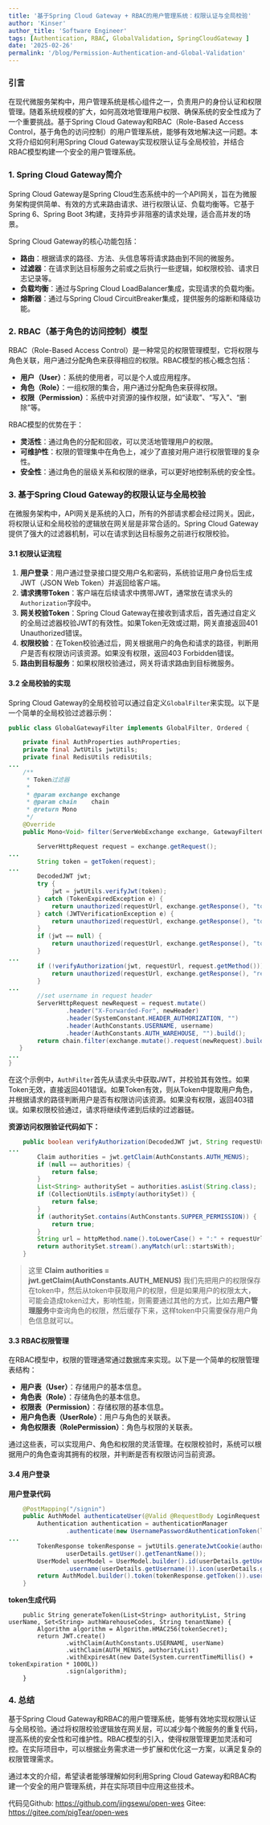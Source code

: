 ```yaml
---
title: '基于Spring Cloud Gateway + RBAC的用户管理系统：权限认证与全局校验'
author: 'Kinser'
author_title: 'Software Engineer'
tags: [Authentication, RBAC, GlobalValidation, SpringCloudGateway ]
date: '2025-02-26'
permalink: '/blog/Permission-Authentication-and-Global-Validation'
---
```


### 引言

在现代微服务架构中，用户管理系统是核心组件之一，负责用户的身份认证和权限管理。随着系统规模的扩大，如何高效地管理用户权限、确保系统的安全性成为了一个重要挑战。基于Spring Cloud Gateway和RBAC（Role-Based Access Control，基于角色的访问控制）的用户管理系统，能够有效地解决这一问题。本文将介绍如何利用Spring Cloud Gateway实现权限认证与全局校验，并结合RBAC模型构建一个安全的用户管理系统。

### 1. Spring Cloud Gateway简介

Spring Cloud Gateway是Spring Cloud生态系统中的一个API网关，旨在为微服务架构提供简单、有效的方式来路由请求、进行权限认证、负载均衡等。它基于Spring 6、Spring Boot 3构建，支持异步非阻塞的请求处理，适合高并发的场景。

Spring Cloud Gateway的核心功能包括：
- **路由**：根据请求的路径、方法、头信息等将请求路由到不同的微服务。
- **过滤器**：在请求到达目标服务之前或之后执行一些逻辑，如权限校验、请求日志记录等。
- **负载均衡**：通过与Spring Cloud LoadBalancer集成，实现请求的负载均衡。
- **熔断器**：通过与Spring Cloud CircuitBreaker集成，提供服务的熔断和降级功能。

### 2. RBAC（基于角色的访问控制）模型

RBAC（Role-Based Access Control）是一种常见的权限管理模型，它将权限与角色关联，用户通过分配角色来获得相应的权限。RBAC模型的核心概念包括：
- **用户（User）**：系统的使用者，可以是个人或应用程序。
- **角色（Role）**：一组权限的集合，用户通过分配角色来获得权限。
- **权限（Permission）**：系统中对资源的操作权限，如“读取”、“写入”、“删除”等。

RBAC模型的优势在于：
- **灵活性**：通过角色的分配和回收，可以灵活地管理用户的权限。
- **可维护性**：权限的管理集中在角色上，减少了直接对用户进行权限管理的复杂性。
- **安全性**：通过角色的层级关系和权限的继承，可以更好地控制系统的安全性。

### 3. 基于Spring Cloud Gateway的权限认证与全局校验

在微服务架构中，API网关是系统的入口，所有的外部请求都会经过网关。因此，将权限认证和全局校验的逻辑放在网关层是非常合适的。Spring Cloud Gateway提供了强大的过滤器机制，可以在请求到达目标服务之前进行权限校验。

#### 3.1 权限认证流程

1. **用户登录**：用户通过登录接口提交用户名和密码，系统验证用户身份后生成JWT（JSON Web Token）并返回给客户端。
2. **请求携带Token**：客户端在后续请求中携带JWT，通常放在请求头的`Authorization`字段中。
3. **网关校验Token**：Spring Cloud Gateway在接收到请求后，首先通过自定义的全局过滤器校验JWT的有效性。如果Token无效或过期，网关直接返回401 Unauthorized错误。
4. **权限校验**：在Token校验通过后，网关根据用户的角色和请求的路径，判断用户是否有权限访问该资源。如果没有权限，返回403 Forbidden错误。
5. **路由到目标服务**：如果权限校验通过，网关将请求路由到目标微服务。

#### 3.2 全局校验的实现

Spring Cloud Gateway的全局校验可以通过自定义`GlobalFilter`来实现。以下是一个简单的全局校验过滤器示例：

```java
public class GlobalGatewayFilter implements GlobalFilter, Ordered {

    private final AuthProperties authProperties;
    private final JwtUtils jwtUtils;
    private final RedisUtils redisUtils;
...
    /**
     * Token过滤器
     *
     * @param exchange exchange
     * @param chain    chain
     * @return Mono
     */
    @Override
    public Mono<Void> filter(ServerWebExchange exchange, GatewayFilterChain chain) {

        ServerHttpRequest request = exchange.getRequest();
...
        String token = getToken(request);
...
        DecodedJWT jwt;
        try {
            jwt = jwtUtils.verifyJwt(token);
        } catch (TokenExpiredException e) {
            return unauthorized(requestUrl, exchange.getResponse(), "token is expired.");
        } catch (JWTVerificationException e) {
            return unauthorized(requestUrl, exchange.getResponse(), "token verification failed.");
        }
        if (jwt == null) {
            return unauthorized(requestUrl, exchange.getResponse(), "token is not illegal.");
        }
...
        if (!verifyAuthorization(jwt, requestUrl, request.getMethod())) {
            return unauthorized(requestUrl, exchange.getResponse(), "request access denied, may be unauthorized.");
        }
...
        //set username in request header
        ServerHttpRequest newRequest = request.mutate()
                .header("X-Forwarded-For", newHeader)
                .header(SystemConstant.HEADER_AUTHORIZATION, "")
                .header(AuthConstants.USERNAME, username)
                .header(AuthConstants.AUTH_WAREHOUSE, "").build();
        return chain.filter(exchange.mutate().request(newRequest).build());
   }
...
}
```

在这个示例中，`AuthFilter`首先从请求头中获取JWT，并校验其有效性。如果Token无效，直接返回401错误。如果Token有效，则从Token中提取用户角色，并根据请求的路径判断用户是否有权限访问该资源。如果没有权限，返回403错误。如果权限校验通过，请求将继续传递到后续的过滤器链。

**资源访问权限验证代码如下：**
```java
    public boolean verifyAuthorization(DecodedJWT jwt, String requestUrl, HttpMethod httpMethod) throws JWTVerificationException {
...
        Claim authorities = jwt.getClaim(AuthConstants.AUTH_MENUS);
        if (null == authorities) {
            return false;
        }
        List<String> authoritySet = authorities.asList(String.class);
        if (CollectionUtils.isEmpty(authoritySet)) {
            return false;
        }
        if (authoritySet.contains(AuthConstants.SUPPER_PERMISSION)) {
            return true;
        }
        String url = httpMethod.name().toLowerCase() + ":" + requestUrl;
        return authoritySet.stream().anyMatch(url::startsWith);
    }

```
> 这里  **Claim authorities = jwt.getClaim(AuthConstants.AUTH_MENUS)** 我们先把用户的权限保存在token中，然后从token中获取用户的权限，但是如果用户的权限太大，可能会造成token过大，影响性能，则需要通过其他的方式，比如去**用户管理服务**中查询角色的权限，然后缓存下来，这样token中只需要保存用户角色信息就可以。

#### 3.3 RBAC权限管理

在RBAC模型中，权限的管理通常通过数据库来实现。以下是一个简单的权限管理表结构：

- **用户表（User）**：存储用户的基本信息。
- **角色表（Role）**：存储角色的基本信息。
- **权限表（Permission）**：存储权限的基本信息。
- **用户角色表（UserRole）**：用户与角色的关联表。
- **角色权限表（RolePermission）**：角色与权限的关联表。

通过这些表，可以实现用户、角色和权限的灵活管理。在权限校验时，系统可以根据用户的角色查询其拥有的权限，并判断是否有权限访问当前资源。

#### 3.4 用户登录

**用户登录代码**
```java
    @PostMapping("/signin")
    public AuthModel authenticateUser(@Valid @RequestBody LoginRequest loginRequest) {
        Authentication authentication = authenticationManager
                .authenticate(new UsernamePasswordAuthenticationToken(loginRequest.getUsername(), loginRequest.getPassword()));
...
        TokenResponse tokenResponse = jwtUtils.generateJwtCookie(authorities, userDetails.getUsername(), authWarehouseCodes,
                userDetails.getUser().getTenantName());
        UserModel userModel = UserModel.builder().id(userDetails.getUser().getId())
                .username(userDetails.getUsername()).icon(userDetails.getUser().getAvatar()).build();
        return AuthModel.builder().token(tokenResponse.getToken()).user(userModel).expiresIn(tokenResponse.getExpiresIn()).build();
    }
```
**token生成代码**
```
    public String generateToken(List<String> authorityList, String userName, Set<String> authWarehouseCodes, String tenantName) {
        Algorithm algorithm = Algorithm.HMAC256(tokenSecret);
        return JWT.create()
                .withClaim(AuthConstants.USERNAME, userName)
                .withClaim(AUTH_MENUS, authorityList)
                .withExpiresAt(new Date(System.currentTimeMillis() + tokenExpiration * 1000L))
                .sign(algorithm);
    }
```

### 4. 总结

基于Spring Cloud Gateway和RBAC的用户管理系统，能够有效地实现权限认证与全局校验。通过将权限校验逻辑放在网关层，可以减少每个微服务的重复代码，提高系统的安全性和可维护性。RBAC模型的引入，使得权限管理更加灵活和可控。在实际项目中，可以根据业务需求进一步扩展和优化这一方案，以满足复杂的权限管理需求。

通过本文的介绍，希望读者能够理解如何利用Spring Cloud Gateway和RBAC构建一个安全的用户管理系统，并在实际项目中应用这些技术。

代码见Github: https://github.com/jingsewu/open-wes
Gitee: https://gitee.com/pigTear/open-wes
